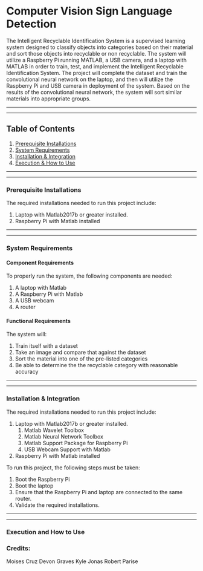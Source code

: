 
# Computer Vision Sign Language Detection

The Intelligent Recyclable Identification System is a supervised learning system designed to classify objects into categories based on their material and sort those objects into recyclable or non recyclable. The system will utilize a Raspberry Pi running MATLAB, a USB camera, and a laptop with MATLAB in order to train, test, and implement the Intelligent Recyclable Identification System. The project will complete the dataset and train the convolutional neural network on the laptop, and then will utilize the Raspberry Pi and USB camera in deployment of the system. Based on the results of the convolutional neural network, the system will sort similar materials into appropriate groups.
***
***
## Table of Contents
1. [Prerequisite Installations](#prereqs)
2. [System Requirements](#systeqs)
3. [Installation & Integration](#install)
4. [Execution & How to Use](#exeUses)
***
***
### Prerequisite Installations
The required installations needed to run this project include:
   1. Laptop with Matlab2017b or greater installed.
   1. Raspberry Pi with Matlab installed
***
***
### System Requirements
#### Component Requirements
To properly run the system, the following components are needed:
   1. A laptop with Matlab 
   1. A Raspberry Pi with Matlab
   1. A USB webcam
   1. A router

#### Functional Requirements
The system will:
   1. Train itself with a dataset
   1. Take an image and compare that against the dataset 
   1. Sort the material into one of the pre-listed categories
   1. Be able to determine the the recyclable category with reasonable accuracy
***
***
### Installation & Integration
The required installations needed to run this project include:
   1. Laptop with Matlab2017b or greater installed.
      1. Matlab Wavelet Toolbox
      1. Matlab Neural Network Toolbox
      1. Matlab Support Package for Raspberry Pi
      1. USB Webcam Support with Matlab
   1. Raspberry Pi with Matlab installed
   
To run this project, the following steps must be taken:
   1. Boot the Raspberry Pi
   1. Boot the laptop
   1. Ensure that the Raspberry Pi and laptop are connected to the same router.
   1. Validate the required installations.

***
***
### Execution and How to Use


### Credits:
Moises Cruz
Devon Graves
Kyle Jonas
Robert Parise
